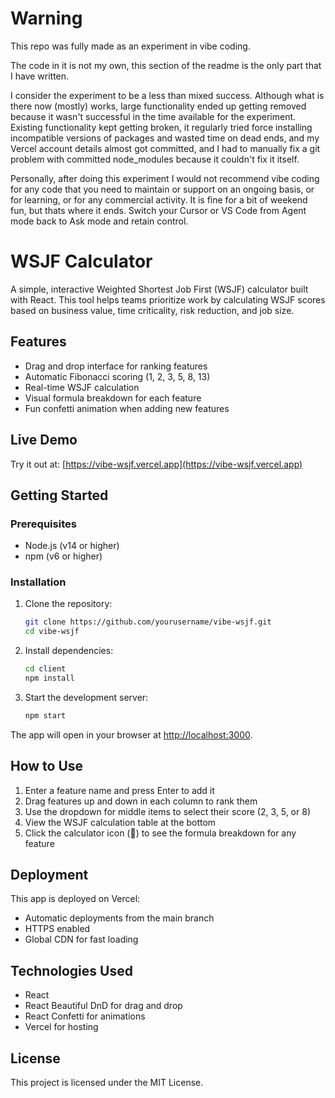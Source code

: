 # Warning

This repo was fully made as an experiment in vibe coding.

The code in it is not my own, this section of the readme is the only part that I have written.

I consider the experiment to be a less than mixed success. Although what is there now (mostly) works, large functionality ended up getting removed because it wasn't successful in the time available for the experiment. Existing functionality kept getting broken, it regularly tried force installing incompatible versions of packages and wasted time on dead ends, and my Vercel account details almost got committed, and I had to manually fix a git problem with committed node_modules because it couldn't fix it itself.

Personally, after doing this experiment I would not recommend vibe coding for any code that you need to maintain or support on an ongoing basis, or for learning, or for any commercial activity. It is fine for a bit of weekend fun, but thats where it ends. Switch your Cursor or VS Code from Agent mode back to Ask mode and retain control.

# WSJF Calculator

A simple, interactive Weighted Shortest Job First (WSJF) calculator built with React. This tool helps teams prioritize work by calculating WSJF scores based on business value, time criticality, risk reduction, and job size.

## Features

- Drag and drop interface for ranking features
- Automatic Fibonacci scoring (1, 2, 3, 5, 8, 13)
- Real-time WSJF calculation
- Visual formula breakdown for each feature
- Fun confetti animation when adding new features

## Live Demo

Try it out at: [https://vibe-wsjf.vercel.app](https://vibe-wsjf.vercel.app)

## Getting Started

### Prerequisites

- Node.js (v14 or higher)
- npm (v6 or higher)

### Installation

1. Clone the repository:

   ```bash
   git clone https://github.com/yourusername/vibe-wsjf.git
   cd vibe-wsjf
   ```

2. Install dependencies:

   ```bash
   cd client
   npm install
   ```

3. Start the development server:
   ```bash
   npm start
   ```

The app will open in your browser at [http://localhost:3000](http://localhost:3000).

## How to Use

1. Enter a feature name and press Enter to add it
2. Drag features up and down in each column to rank them
3. Use the dropdown for middle items to select their score (2, 3, 5, or 8)
4. View the WSJF calculation table at the bottom
5. Click the calculator icon (🧮) to see the formula breakdown for any feature

## Deployment

This app is deployed on Vercel:

- Automatic deployments from the main branch
- HTTPS enabled
- Global CDN for fast loading

## Technologies Used

- React
- React Beautiful DnD for drag and drop
- React Confetti for animations
- Vercel for hosting

## License

This project is licensed under the MIT License.
